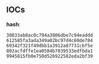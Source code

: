 
## IOCs

__hash__:

```text
30833ab8ac0c794a3806dbe7c94eaddd
612585fa3ada349a02bc97d4c60de784
69342f321f49dbb1a3912a87731cbf5e
802acfdffe1ea0584b7839533edfbda1
9945815fb0e750d526922582eda2bf39
```